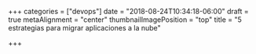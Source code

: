 +++
categories = ["devops"]
date = "2018-08-24T10:34:18-06:00"
draft = true
metaAlignment = "center"
thumbnailImagePosition = "top"
title = "5 estrategias para migrar aplicaciones a la nube"

+++
